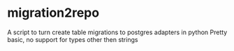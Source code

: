 # migration2repo
A script to turn create table migrations to postgres adapters in python
Pretty basic, no support for types other then strings
